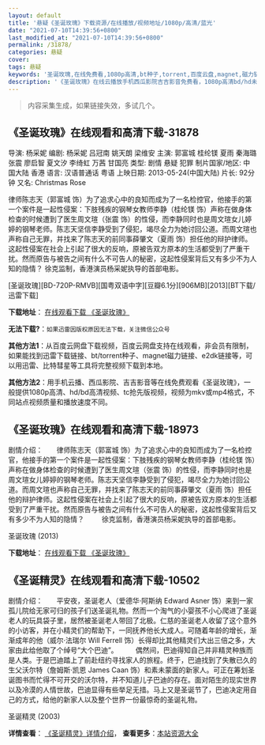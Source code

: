 ```yaml
---
layout: default
title: '悬疑《圣诞玫瑰》下载资源/在线播放/视频地址/1080p/高清/蓝光'
date: "2021-07-10T14:39:56+0800"
last_modified_at: "2021-07-10T14:39:56+0800"
permalink: /31878/
categories: 悬疑
cover:
tags: 悬疑
keywords: '圣诞玫瑰,在线免费看,1080p高清,bt种子,torrent,百度云盘,magnet,磁力链,迅雷下载资源'
description: '《圣诞玫瑰》在线云播放手机西瓜影院吉吉影音免费看，1080p高清bd/hd未删减完整版和tc抢先枪版，mkv/mp4格式，附带bt/torrent种子、magnet/磁力链、百度云盘、网盘资源迅雷下载链接'
---
```


>内容采集生成，如果链接失效，多试几个。


## 《圣诞玫瑰》在线观看和高清下载-31878

导演: 杨采妮 编剧: 杨采妮 吕冠南 姚天朗 梁维安 主演: 郭富城 桂纶镁 夏雨 秦海璐 张震 廖启智 夏文汐 李绮虹 万茜 甘国亮 类型: 剧情 悬疑 犯罪 制片国家/地区: 中国大陆 香港 语言: 汉语普通话 粤语 上映日期: 2013-05-24(中国大陆) 片长: 92分钟 又名: Christmas Rose

律师陈志天（郭富城 饰）为了追求心中的良知而成为了一名检控官，他接手的第一个案件是一起性侵案：下肢残疾的钢琴女教师李静（桂纶镁 饰）声称在做身体检查的时候遭到了医生周文瑄（张震 饰）的性侵，而李静同时也是周文瑄女儿婷婷的钢琴老师。陈志天坚信李静受到了侵犯，竭尽全力为她讨回公道。而周文瑄也声称自己无罪，并找来了陈志天的前同事薛肇文（夏雨 饰）担任他的辩护律师。这起性侵案在社会上引起了很大的反响，原被告双方原本的生活都受到了严重干扰。然而原告与被告之间有什么不可告人的秘密，这起性侵案背后又有多少不为人知的隐情？ 徐克监制，香港演员杨采妮执导的首部电影。


[圣诞玫瑰][BD-720P-RMVB][国粤双语中字][豆瓣6.1分][906MB][2013][BT下载/迅雷下载]

**下载地址**： [在线观看下载 《圣诞玫瑰》](https://www.btdx8.com/torrent/christmas_rose_2013.html) 


**无法下载?**：`如果迅雷因版权原因无法下载，关注微信公众号 `

**其他方法1**：从百度云网盘下载视频，百度云网盘支持在线观看，非会员有限制，如果能找到迅雷下载链接、bt/torrent种子、magnet磁力链接、e2dk链接等，可以用迅雷、比特彗星等工具将完整视频下载到本地。

**其他方法2**：用手机云播、西瓜影院、吉吉影音等在线免费观看《圣诞玫瑰》，一般提供1080p高清、hd/bd高清视频、tc抢先版视频，视频为mkv或mp4格式，不同站点视频质量和播放速度不同。


## 《圣诞玫瑰》在线观看和高清下载-18973

剧情介绍：　　律师陈志天（郭富城 饰）为了追求心中的良知而成为了一名检控官，他接手的第一个案件是一起性侵案：下肢残疾的钢琴女教师李静（桂纶镁 饰）声称在做身体检查的时候遭到了医生周文瑄（张震 饰）的性侵，而李静同时也是周文瑄女儿婷婷的钢琴老师。陈志天坚信李静受到了侵犯，竭尽全力为她讨回公道。而周文瑄也声称自己无罪，并找来了陈志天的前同事薛肇文（夏雨 饰）担任他的辩护律师。这起性侵案在社会上引起了很大的反响，原被告双方原本的生活都受到了严重干扰。然而原告与被告之间有什么不可告人的秘密，这起性侵案背后又有多少不为人知的隐情？  　　徐克监制，香港演员杨采妮执导的首部电影。


圣诞玫瑰 (2013)

**下载地址**： [在线观看下载 《圣诞玫瑰》](https://www.btbtdy.me/btdy/dy2613.html) 


## 《圣诞精灵》在线观看和高清下载-10502

剧情介绍：　　平安夜，圣诞老人（爱德华·阿斯纳 Edward Asner 饰）来到一家孤儿院给无家可归的孩子们送圣诞礼物。然而一个淘气的小婴孩不小心爬进了圣诞老人的玩具袋子里，居然被圣诞老人带回了北极。仁慈的圣诞老人收留了这个意外的小访客，并在小精灵们的帮助下，一同抚养他长大成人。可随着年龄的增长，渐渐成年的他（威尔·法瑞尔 Will Ferrell 饰）长得却比其他精灵们大出三倍之多，大家由此给他取了个绰号“大个巴迪”。  　　偶然间，巴迪得知自己并非精灵种族而是人类。于是巴迪踏上了前赴纽约寻找家人的旅程。终于，巴迪找到了失散已久的生父沃尔特（詹姆斯·凯恩 James Caan 饰）和素未蒙面的新家人。可正在筹划圣诞图书而忙得不可开交的沃尔特，并不知道儿子巴迪的存在。面对陌生的现实世界以及冷漠的人情世故，巴迪显得有些举足无措。马上又是圣诞节了，巴迪决定用自己的方式，给他的新家人以及整个世界一份最惊奇的圣诞礼物。


圣诞精灵 (2003)

**详情查看**： [《圣诞精灵》详情介绍](/movie/10502/)， **查看更多**：[本站资源大全](/movie/t/all/)

